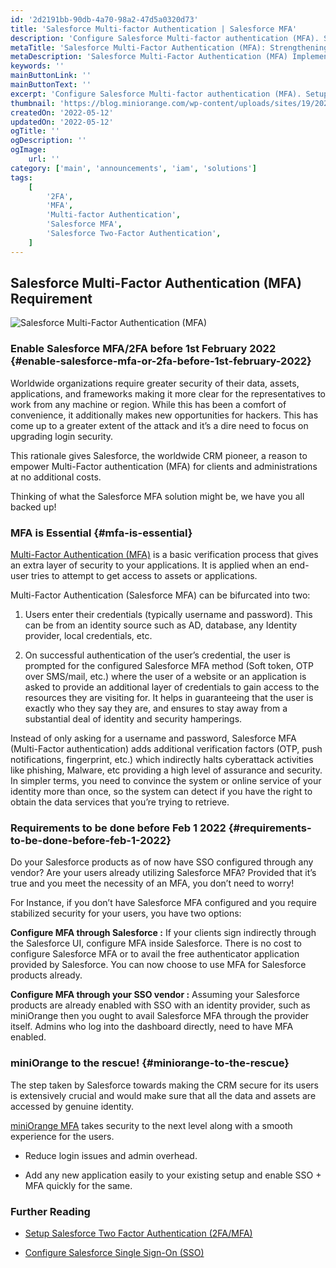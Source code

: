 ```yaml
---
id: '2d2191bb-90db-4a70-98a2-47d5a0320d73'
title: 'Salesforce Multi-factor Authentication | Salesforce MFA'
description: 'Configure Salesforce Multi-factor authentication (MFA). Setup MFA for all your web & SaaS Apps including Salesforce for authorized network users.'
metaTitle: 'Salesforce Multi-Factor Authentication (MFA): Strengthening Your Security'
metaDescription: 'Salesforce Multi-Factor Authentication (MFA) Implementation: Secure Your Network Users and Web Apps.'
keywords: ''
mainButtonLink: ''
mainButtonText: ''
excerpt: 'Configure Salesforce Multi-factor authentication (MFA). Setup MFA for all your web & SaaS Apps including Salesforce for authorized network users.'
thumbnail: 'https://blog.miniorange.com/wp-content/uploads/sites/19/2022/01/salesforce-mfa.webp'
createdOn: '2022-05-12'
updatedOn: '2022-05-12'
ogTitle: ''
ogDescription: ''
ogImage:
    url: ''
category: ['main', 'announcements', 'iam', 'solutions']
tags:
    [
        '2FA',
        'MFA',
        'Multi-factor Authentication',
        'Salesforce MFA',
        'Salesforce Two-Factor Authentication',
    ]
---
```


## Salesforce Multi-Factor Authentication (MFA) Requirement

![Salesforce Multi-Factor Authentication (MFA)](https://blog.miniorange.com/wp-content/uploads/sites/19/2022/01/salesforce-mfa.webp)

### Enable Salesforce MFA/2FA before 1st February 2022 {#enable-salesforce-mfa-or-2fa-before-1st-february-2022}

Worldwide organizations require greater security of their data, assets, applications, and frameworks making it more clear for the representatives to work from any machine or region. While this has been a comfort of convenience, it additionally makes new opportunities for hackers. This has come up to a greater extent of the attack and it’s a dire need to focus on upgrading login security.

This rationale gives Salesforce, the worldwide CRM pioneer, a reason to empower Multi-Factor authentication (MFA) for clients and administrations at no additional costs.

Thinking of what the Salesforce MFA solution might be, we have you all backed up!

### MFA is Essential {#mfa-is-essential}

[Multi-Factor Authentication (MFA)](https://blog.miniorange.com/what-is-multi-factor-authentication-mfa) is a basic verification process that gives an extra layer of security to your applications. It is applied when an end-user tries to attempt to get access to assets or applications.

Multi-Factor Authentication (Salesforce MFA) can be bifurcated into two:

1. Users enter their credentials (typically username and password). This can be from an identity source such as AD, database, any Identity provider, local credentials, etc.

2. On successful authentication of the user’s credential, the user is prompted for the configured Salesforce MFA method (Soft token, OTP over SMS/mail, etc.) where the user of a website or an application is asked to provide an additional layer of credentials to gain access to the resources they are visiting for. It helps in guaranteeing that the user is exactly who they say they are, and ensures to stay away from a substantial deal of identity and security hamperings.

Instead of only asking for a username and password, Salesforce MFA (Multi-Factor authentication) adds additional verification factors (OTP, push notifications, fingerprint, etc.) which indirectly halts cyberattack activities like phishing, Malware, etc providing a high level of assurance and security. In simpler terms, you need to convince the system or online service of your identity more than once, so the system can detect if you have the right to obtain the data services that you’re trying to retrieve.

### Requirements to be done before Feb 1 2022 {#requirements-to-be-done-before-feb-1-2022}

Do your Salesforce products as of now have SSO configured through any vendor? Are your users already utilizing Salesforce MFA? Provided that it’s true and you meet the necessity of an MFA, you don’t need to worry!

For Instance, if you don’t have Salesforce MFA configured and you require stabilized security for your users, you have two options:

**Configure MFA through Salesforce :** If your clients sign indirectly through the Salesforce UI, configure MFA inside Salesforce. There is no cost to configure Salesforce MFA or to avail the free authenticator application provided by Salesforce. You can now choose to use MFA for Salesforce products already.

**Configure MFA through your SSO vendor :** Assuming your Salesforce products are already enabled with SSO with an identity provider, such as miniOrange then you ought to avail Salesforce MFA through the provider itself. Admins who log into the dashboard directly, need to have MFA enabled.

### miniOrange to the rescue! {#miniorange-to-the-rescue}

The step taken by Salesforce towards making the CRM secure for its users is extensively crucial and would make sure that all the data and assets are accessed by genuine identity.

[miniOrange MFA](<https://www.miniorange.com/two-factor-authentication-(2fa)>) takes security to the next level along with a smooth experience for the users.

-   Reduce login issues and admin overhead.

-   Add any new application easily to your existing setup and enable SSO + MFA quickly for the same.

### Further Reading

-   [Setup Salesforce Two Factor Authentication (2FA/MFA)](https://www.miniorange.com/salesforce-two-factor-authentication-2fa)

-   [Configure Salesforce Single Sign-On (SSO)](<https://www.miniorange.com/salesforce-single-sign-on-(sso)>)
